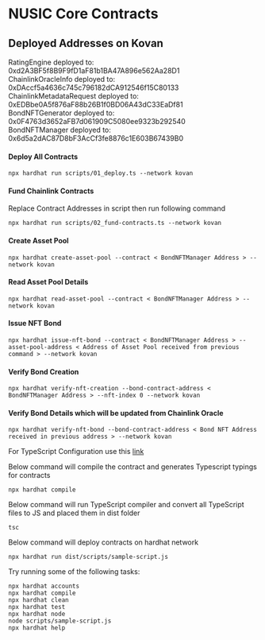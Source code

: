 # NUSIC Core Contracts

## Deployed Addresses on Kovan
RatingEngine deployed to: 0xd2A3BF5f8B9F9fD1aF81b1BA47A896e562Aa28D1 <br>
ChainlinkOracleInfo deployed to: 0xDAccf5a4636c745c796182dCA912546f15C80133 <br>
ChainlinkMetadataRequest deployed to: 0xEDBbe0A5f876aF88b26B1f0BD06A43dC33EaDf81 <br>
BondNFTGenerator deployed to: 0x0F4763d3652aFB7d061909C5080ee9323b292540 <br>
BondNFTManager deployed to: 0x6d5a2dAC87D8bF3AcCf3fe8876c1E603B67439B0 <br>

#### Deploy All Contracts
```shell
npx hardhat run scripts/01_deploy.ts --network kovan
```

#### Fund Chainlink Contracts 
Replace Contract Addresses in script then run following command
```shell
npx hardhat run scripts/02_fund-contracts.ts --network kovan
```

#### Create Asset Pool
```shell
npx hardhat create-asset-pool --contract < BondNFTManager Address > --network kovan
```

#### Read Asset Pool Details
```shell
npx hardhat read-asset-pool --contract < BondNFTManager Address > --network kovan
```

#### Issue NFT Bond
```shell
npx hardhat issue-nft-bond --contract < BondNFTManager Address > --asset-pool-address < Address of Asset Pool received from previous command > --network kovan
```

#### Verify Bond Creation
```shell
npx hardhat verify-nft-creation --bond-contract-address < BondNFTManager Address > --nft-index 0 --network kovan
```

#### Verify Bond Details which will be updated from Chainlink Oracle
```shell
npx hardhat verify-nft-bond --bond-contract-address < Bond NFT Address received in previous address > --network kovan
```




For TypeScript Configuration use this [link](https://hardhat.org/guides/typescript.html)

Below command will compile the contract and generates Typescript typings for contracts
```shell
npx hardhat compile
```

Below command will run TypeScript compiler and convert all TypeScript files to JS and placed them in dist folder
```shell
tsc
```

Below command will deploy contracts on hardhat network
```shell
npx hardhat run dist/scripts/sample-script.js
```


Try running some of the following tasks:

```shell
npx hardhat accounts
npx hardhat compile
npx hardhat clean
npx hardhat test
npx hardhat node
node scripts/sample-script.js
npx hardhat help
```
